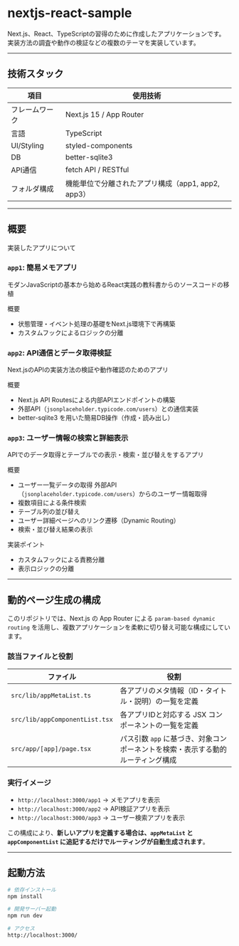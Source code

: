 # nextjs-react-sample

Next.js、React、TypeScriptの習得のために作成したアプリケーションです。
実装方法の調査や動作の検証などの複数のテーマを実装しています。

---

## 技術スタック

| 項目           | 使用技術                                      |
|----------------|-----------------------------------------------|
| フレームワーク | Next.js 15 / App Router                       |
| 言語           | TypeScript                                    |
| UI/Styling     | styled-components                             |
| DB             | better-sqlite3                                |
| API通信        | fetch API / RESTful                           |
| フォルダ構成   | 機能単位で分離されたアプリ構成（app1, app2, app3） |

---

## 概要

実装したアプリについて

### `app1`: 簡易メモアプリ
モダンJavaScriptの基本から始めるReact実践の教科書からのソースコードの移植

概要
- 状態管理・イベント処理の基礎をNext.js環境下で再構築
- カスタムフックによるロジックの分離

### `app2`: API通信とデータ取得検証
Next.jsのAPIの実装方法の検証や動作確認のためのアプリ

概要
- Next.js API Routesによる内部APIエンドポイントの構築
- 外部API（`jsonplaceholder.typicode.com/users`）との通信実装
- better-sqlite3 を用いた簡易DB操作（作成・読み出し）

### `app3`: ユーザー情報の検索と詳細表示
APIでのデータ取得とテーブルでの表示・検索・並び替えをするアプリ

概要
- ユーザー一覧データの取得 外部API（`jsonplaceholder.typicode.com/users`）からのユーザー情報取得
- 複数項目による条件検索
- テーブル列の並び替え
- ユーザー詳細ページへのリンク遷移（Dynamic Routing）
- 検索・並び替え結果の表示

実装ポイント
- カスタムフックによる責務分離
- 表示ロジックの分離

---

## 動的ページ生成の構成

このリポジトリでは、Next.js の App Router による `param-based dynamic routing` を活用し、複数アプリケーションを柔軟に切り替え可能な構成にしています。

### 該当ファイルと役割

| ファイル                         | 役割                                                                 |
|----------------------------------|----------------------------------------------------------------------|
| `src/lib/appMetaList.ts`         | 各アプリのメタ情報（ID・タイトル・説明）の一覧を定義                          |
| `src/lib/appComponentList.tsx`   | 各アプリIDと対応する JSX コンポーネントの一覧を定義                          |
| `src/app/[app]/page.tsx`         | パス引数 `app` に基づき、対象コンポーネントを検索・表示する動的ルーティング構成 |

### 実行イメージ

- `http://localhost:3000/app1` → メモアプリを表示  
- `http://localhost:3000/app2` → API検証アプリを表示  
- `http://localhost:3000/app3` → ユーザー検索アプリを表示

この構成により、**新しいアプリを定義する場合は、`appMetaList` と `appComponentList` に追記するだけでルーティングが自動生成されます**。

---

## 起動方法

```bash
# 依存インストール
npm install

# 開発サーバー起動
npm run dev

# アクセス
http://localhost:3000/